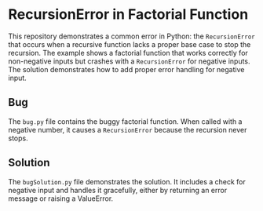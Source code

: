 # RecursionError in Factorial Function

This repository demonstrates a common error in Python: the `RecursionError` that occurs when a recursive function lacks a proper base case to stop the recursion.  The example shows a factorial function that works correctly for non-negative inputs but crashes with a `RecursionError` for negative inputs.  The solution demonstrates how to add proper error handling for negative input.

## Bug

The `bug.py` file contains the buggy factorial function.  When called with a negative number, it causes a `RecursionError` because the recursion never stops.

## Solution

The `bugSolution.py` file demonstrates the solution. It includes a check for negative input and handles it gracefully, either by returning an error message or raising a ValueError.